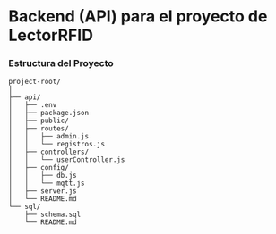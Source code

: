 # Backend (API) para el proyecto de LectorRFID

### Estructura del Proyecto

```plaintext
project-root/
│
├── api/
│   ├── .env
│   ├── package.json
│   ├── public/
│   ├── routes/
│   │   ├── admin.js
│   │   └── registros.js
│   ├── controllers/
│   │   └── userController.js
│   ├── config/
│   │   ├── db.js
│   │   └── mqtt.js
│   ├── server.js
│   └── README.md
└── sql/
    ├── schema.sql
    └── README.md


